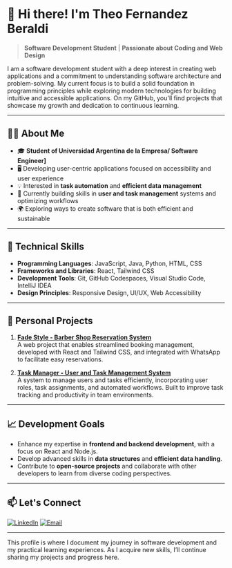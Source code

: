 # 👋 Hi there! I'm Theo Fernandez Beraldi

> **Software Development Student** | **Passionate about Coding and Web Design**

I am a software development student with a deep interest in creating web applications and a commitment to understanding software architecture and problem-solving. My current focus is to build a solid foundation in programming principles while exploring modern technologies for building intuitive and accessible applications. On my GitHub, you'll find projects that showcase my growth and dedication to continuous learning.

---

## 🧑‍🎓 About Me

- 🎓 **Student of Universidad Argentina de la Empresa/ Software Engineer]**
- 🖥️ Developing user-centric applications focused on accessibility and user experience
- 💡 Interested in **task automation** and **efficient data management**
- 📘 Currently building skills in **user and task management** systems and optimizing workflows
- 🌍 Exploring ways to create software that is both efficient and sustainable

---

## 🚀 Technical Skills

- **Programming Languages**: JavaScript, Java, Python, HTML, CSS
- **Frameworks and Libraries**: React, Tailwind CSS
- **Development Tools**: Git, GitHub Codespaces, Visual Studio Code, IntelliJ IDEA
- **Design Principles**: Responsive Design, UI/UX, Web Accessibility

---

## 💼 Personal Projects

1. **[Fade Style - Barber Shop Reservation System](https://github.com/theofernandezz/fade-style)**  
   A web project that enables streamlined booking management, developed with React and Tailwind CSS, and integrated with WhatsApp to facilitate easy reservations.

2. **[Task Manager - User and Task Management System](link-to-repo)**  
   A system to manage users and tasks efficiently, incorporating user roles, task assignments, and automated workflows. Built to improve task tracking and productivity in team environments.

---

## 📈 Development Goals

- Enhance my expertise in **frontend and backend development**, with a focus on React and Node.js.
- Develop advanced skills in **data structures** and **efficient data handling**.
- Contribute to **open-source projects** and collaborate with other developers to learn from diverse coding perspectives.

---

## 📫 Let's Connect

[![LinkedIn](https://img.shields.io/badge/-LinkedIn-blue?style=flat&logo=Linkedin&logoColor=white)](https://www.linkedin.com/in/theo-fernandez-895a08207/) 
[![Email](https://img.shields.io/badge/-Email-red?style=flat&logo=gmail&logoColor=white)](theo@netflux.com.ar)

---

This profile is where I document my journey in software development and my practical learning experiences. As I acquire new skills, I’ll continue sharing my projects and progress here.
